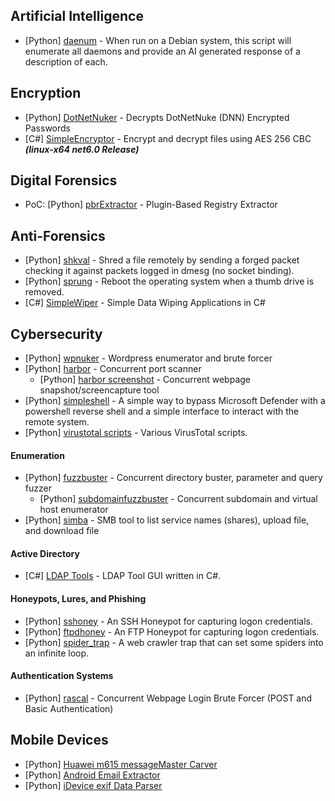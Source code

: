 ## Artificial Intelligence  
+ [Python] [daenum](https://github.com/ultros/daenum) - When run on a Debian system, this script will enumerate all daemons and provide an AI generated response of a description of each.  

## Encryption  
+ [Python] [DotNetNuker](https://github.com/ultros/dotnetnuker) - Decrypts DotNetNuke (DNN) Encrypted Passwords
+ [C#] [SimpleEncryptor](https://github.com/ultros/SimpleEncryptor) - Encrypt and decrypt files using AES 256 CBC ***(linux-x64 net6.0 Release)***

## Digital Forensics
+ PoC: [Python] [pbrExtractor](https://github.com/ultros/pbre) - Plugin-Based Registry Extractor

## Anti-Forensics
+ [Python] [shkval](https://github.com/ultros/shkval) - Shred a file remotely by sending a forged packet checking it against packets logged in dmesg (no socket binding).
+ [Python] [sprung](https://github.com/ultros/sprung) - Reboot the operating system when a thumb drive is removed.
+ [C#] [SimpleWiper](https://github.com/ultros/SimpleWiper) - Simple Data Wiping Applications in C#

## Cybersecurity
+ [Python] [wpnuker](https://github.com/ultros/wpnuker) - Wordpress enumerator and brute forcer 
+ [Python] [harbor](https://github.com/ultros/harbor) - Concurrent port scanner
  + [Python] [harbor screenshot](https://github.com/ultros/harbor_screenshot) - Concurrent webpage snapshot/screencapture tool
+ [Python] [simpleshell](https://github.com/ultros/simpleshell) - A simple way to bypass Microsoft Defender with a powershell reverse shell and a simple interface to interact with the remote system.
+ [Python] [virustotal scripts](https://github.com/ultros/virustotal_scripts) - Various VirusTotal scripts.

#### Enumeration
+ [Python] [fuzzbuster](https://github.com/ultros/fuzzbuster) - Concurrent directory buster, parameter and query fuzzer
  + [Python] [subdomainfuzzbuster](https://github.com/ultros/fuzzbuster/blob/master/subdomainfuzzbuster.py) - Concurrent subdomain and virtual host enumerator
+ [Python] [simba](https://github.com/ultros/simba) - SMB tool to list service names (shares), upload file, and download file

#### Active Directory
+ [C#] [LDAP Tools](https://github.com/ultros/LdapTools) - LDAP Tool GUI written in C#.
  
#### Honeypots, Lures, and Phishing
+ [Python] [sshoney](https://github.com/ultros/sshoney) - An SSH Honeypot for capturing logon credentials.
+ [Python] [ftpdhoney](https://github.com/ultros/honeyftpd) - An FTP Honeypot for capturing logon credentials.
+ [Python] [spider_trap](https://github.com/ultros/spider_trap) - A web crawler trap that can set some spiders into an infinite loop.

#### Authentication Systems
+ [Python] [rascal](https://github.com/ultros/rascal) - Concurrent Webpage Login Brute Forcer (POST and Basic Authentication)

## Mobile Devices
+ [Python] [Huawei m615 messageMaster Carver](https://github.com/ultros/Huawei-m615-messageMaster-Carver)
+ [Python] [Android Email Extractor](https://github.com/ultros/extract-android-gmail)
+ [Python] [iDevice exif Data Parser](https://github.com/ultros/iDevice-EXIF-Data-Parser)
